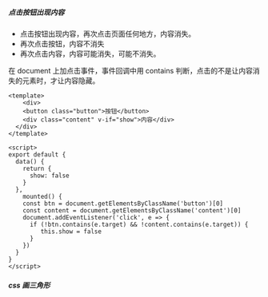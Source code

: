 ##### 点击按钮出现内容

* 点击按钮出现内容，再次点击页面任何地方，内容消失。
* 再次点击按钮，内容不消失
* 再次点击内容，内容可能消失，可能不消失。

在 document 上加点击事件，事件回调中用 contains 判断，点击的不是让内容消失的元素时，才让内容隐藏。

```vue
<template>
	<div>
    <button class="button">按钮</button>
    <div class="content" v-if="show">内容</div>
  </div>
</template>

<script>
export default {
  data() {
    return {
      show: false
    }
  },
	mounted() {
    const btn = document.getElementsByClassName('button')[0]
    const content = document.getElementsByClassName('content')[0]
    document.addEventListener('click', e => {
      if (!btn.contains(e.target) && !content.contains(e.target)) {
         this.show = false
      }
    })
  }
}
</script>
```



##### css 画三角形

